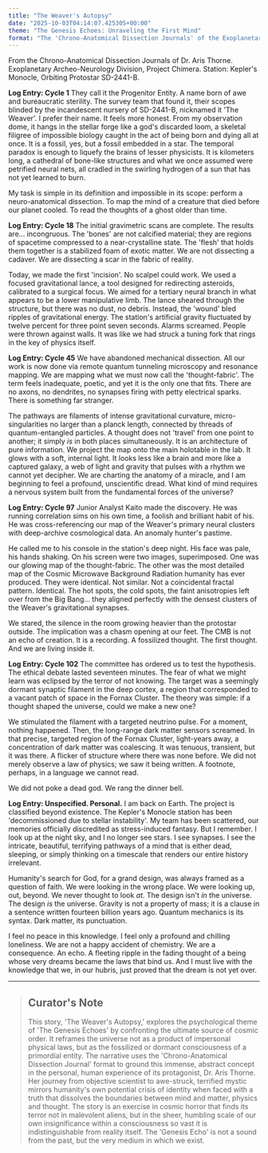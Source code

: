 ```yaml
---
title: "The Weaver's Autopsy"
date: "2025-10-03T04:14:07.425305+00:00"
theme: "The Genesis Echoes: Unraveling the First Mind"
format: "The 'Chrono-Anatomical Dissection Journals' of the Exoplanetary Archeo-Neurology Division: Detailing the macroscopic and microscopic examination of the 'Progenitor Entity', a colossal, fossilized organism discovered embedded in a newly formed protostar, theorized to be a physical vessel or early emanation of the 'First Mind'."
---
```




From the Chrono-Anatomical Dissection Journals of Dr. Aris Thorne.
Exoplanetary Archeo-Neurology Division, Project Chimera.
Station: Kepler's Monocle, Orbiting Protostar SD-2441-B.

**Log Entry: Cycle 1**
They call it the Progenitor Entity. A name born of awe and bureaucratic sterility. The survey team that found it, their scopes blinded by the incandescent nursery of SD-2441-B, nicknamed it 'The Weaver'. I prefer their name. It feels more honest. From my observation dome, it hangs in the stellar forge like a god's discarded loom, a skeletal filigree of impossible biology caught in the act of being born and dying all at once. It is a fossil, yes, but a fossil embedded in a star. The temporal paradox is enough to liquefy the brains of lesser physicists. It is kilometers long, a cathedral of bone-like structures and what we once assumed were petrified neural nets, all cradled in the swirling hydrogen of a sun that has not yet learned to burn.

My task is simple in its definition and impossible in its scope: perform a neuro-anatomical dissection. To map the mind of a creature that died before our planet cooled. To read the thoughts of a ghost older than time.

**Log Entry: Cycle 18**
The initial gravimetric scans are complete. The results are… incongruous. The 'bones' are not calcified material; they are regions of spacetime compressed to a near-crystalline state. The 'flesh' that holds them together is a stabilized foam of exotic matter. We are not dissecting a cadaver. We are dissecting a scar in the fabric of reality.

Today, we made the first 'incision'. No scalpel could work. We used a focused gravitational lance, a tool designed for redirecting asteroids, calibrated to a surgical focus. We aimed for a tertiary neural branch in what appears to be a lower manipulative limb. The lance sheared through the structure, but there was no dust, no debris. Instead, the 'wound' bled ripples of gravitational energy. The station's artificial gravity fluctuated by twelve percent for three point seven seconds. Alarms screamed. People were thrown against walls. It was like we had struck a tuning fork that rings in the key of physics itself.

**Log Entry: Cycle 45**
We have abandoned mechanical dissection. All our work is now done via remote quantum tunneling microscopy and resonance mapping. We are mapping what we must now call the 'thought-fabric'. The term feels inadequate, poetic, and yet it is the only one that fits. There are no axons, no dendrites, no synapses firing with petty electrical sparks. There is something far stranger.

The pathways are filaments of intense gravitational curvature, micro-singularities no larger than a planck length, connected by threads of quantum-entangled particles. A thought does not 'travel' from one point to another; it simply *is* in both places simultaneously. It is an architecture of pure information. We project the map onto the main holotable in the lab. It glows with a soft, internal light. It looks less like a brain and more like a captured galaxy, a web of light and gravity that pulses with a rhythm we cannot yet decipher. We are charting the anatomy of a miracle, and I am beginning to feel a profound, unscientific dread. What kind of mind requires a nervous system built from the fundamental forces of the universe?

**Log Entry: Cycle 97**
Junior Analyst Kaito made the discovery. He was running correlation sims on his own time, a foolish and brilliant habit of his. He was cross-referencing our map of the Weaver's primary neural clusters with deep-archive cosmological data. An anomaly hunter's pastime.

He called me to his console in the station's deep night. His face was pale, his hands shaking. On his screen were two images, superimposed. One was our glowing map of the thought-fabric. The other was the most detailed map of the Cosmic Microwave Background Radiation humanity has ever produced. They were identical. Not similar. Not a coincidental fractal pattern. Identical. The hot spots, the cold spots, the faint anisotropies left over from the Big Bang… they aligned perfectly with the densest clusters of the Weaver's gravitational synapses.

We stared, the silence in the room growing heavier than the protostar outside. The implication was a chasm opening at our feet. The CMB is not an echo of creation. It is a recording. A fossilized thought. The first thought. And we are living inside it.

**Log Entry: Cycle 102**
The committee has ordered us to test the hypothesis. The ethical debate lasted seventeen minutes. The fear of what we might learn was eclipsed by the terror of not knowing. The target was a seemingly dormant synaptic filament in the deep cortex, a region that corresponded to a vacant patch of space in the Fornax Cluster. The theory was simple: if a thought shaped the universe, could we make a new one?

We stimulated the filament with a targeted neutrino pulse. For a moment, nothing happened. Then, the long-range dark matter sensors screamed. In that precise, targeted region of the Fornax Cluster, light-years away, a concentration of dark matter was coalescing. It was tenuous, transient, but it was there. A flicker of structure where there was none before. We did not merely observe a law of physics; we saw it being written. A footnote, perhaps, in a language we cannot read.

We did not poke a dead god. We rang the dinner bell.

**Log Entry: Unspecified. Personal.**
I am back on Earth. The project is classified beyond existence. The Kepler's Monocle station has been 'decommissioned due to stellar instability'. My team has been scattered, our memories officially discredited as stress-induced fantasy. But I remember. I look up at the night sky, and I no longer see stars. I see synapses. I see the intricate, beautiful, terrifying pathways of a mind that is either dead, sleeping, or simply thinking on a timescale that renders our entire history irrelevant.

Humanity's search for God, for a grand design, was always framed as a question of faith. We were looking in the wrong place. We were looking up, out, beyond. We never thought to look *at*. The design isn't *in* the universe. The design *is* the universe. Gravity is not a property of mass; it is a clause in a sentence written fourteen billion years ago. Quantum mechanics is its syntax. Dark matter, its punctuation.

I feel no peace in this knowledge. I feel only a profound and chilling loneliness. We are not a happy accident of chemistry. We are a consequence. An echo. A fleeting ripple in the fading thought of a being whose very dreams became the laws that bind us. And I must live with the knowledge that we, in our hubris, just proved that the dream is not yet over.

---

> ## Curator's Note
>
> This story, 'The Weaver's Autopsy,' explores the psychological theme of 'The Genesis Echoes' by confronting the ultimate source of cosmic order. It reframes the universe not as a product of impersonal physical laws, but as the fossilized or dormant consciousness of a primordial entity. The narrative uses the 'Chrono-Anatomical Dissection Journal' format to ground this immense, abstract concept in the personal, human experience of its protagonist, Dr. Aris Thorne. Her journey from objective scientist to awe-struck, terrified mystic mirrors humanity's own potential crisis of identity when faced with a truth that dissolves the boundaries between mind and matter, physics and thought. The story is an exercise in cosmic horror that finds its terror not in malevolent aliens, but in the sheer, humbling scale of our own insignificance within a consciousness so vast it is indistinguishable from reality itself. The 'Genesis Echo' is not a sound from the past, but the very medium in which we exist.
